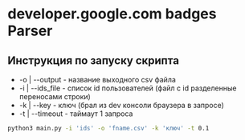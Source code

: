 # developer.google.com badges Parser

## Инструкция по запуску скрипта

- -o | --output - название выходного csv файла
- -i | --ids_file - список id пользователей (файл c id разделенные переносами строки)
- -k | --key - ключ (брал из dev консоли браузера в запросе)
- -t | --timeout - таймаут 1 запроса

```bash
python3 main.py -i 'ids' -o 'fname.csv' -k 'ключ' -t 0.1
```
